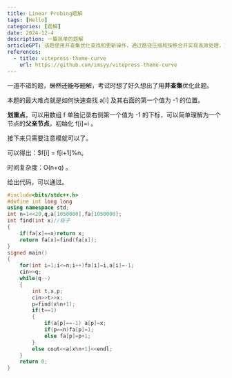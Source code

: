 ```yaml
---
title: Linear Probing题解
tags: [Hello]
categories: [题解]
date: 2024-12-4
description: 一篇简单的题解
articleGPT: 该题使用并查集优化查找和更新操作，通过路径压缩和按秩合并实现高效处理，支持查询右边第一个 -1 的位置并更新数组。并查集的查找操作将时间复杂度降至接近常数时间。写的十分垃圾。
references:
  - title: vitepress-theme-curve
    url: https://github.com/imsyy/vitepress-theme-curve
---
```


一道不错的题，~~居然还能写题解~~，考试时想了好久想出了用**并查集**优化此题。

本题的最大难点就是如何快速查找 a[i] 及其右面的第一个值为 -1 的位置。

**划重点**，可以用数组 f 单独记录右侧第一个值为 -1 的下标，可以简单理解为一个节点的**父亲节点**，初始化 f[i]=i 。

接下来只需要注意模就可以了。

可以得出：$f[i] = f[i+1]%n。

时间复杂度：O(n+q) 。

给出代码，可以通过。

```cpp
#include<bits/stdc++.h>
#define int long long
using namespace std;
int n=1<<20,q,a[1050000],fa[1050000];
int find(int x)//板子 
{
	if(fa[x]==x)return x;
	return fa[x]=find(fa[x]);
}
signed main()
{
	for(int i=1;i<=n;i++)fa[i]=i,a[i]=-1;
	cin>>q;
	while(q--)
	{
		int t,x,p;
		cin>>t>>x;
		p=find(x%n+1);
		if(t==1)
		{
			if(a[p]==-1) a[p]=x;
			if(p==n)fa[p]=1;
			else fa[p]=p+1;
		}
		else cout<<a[x%n+1]<<endl;
	}
	return 0;
}

```
